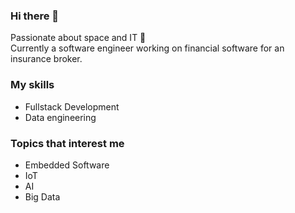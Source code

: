 ### Hi there 👋
Passionate about space and IT 🚀  
Currently a software engineer working on financial software for an insurance broker.

### My skills

* Fullstack Development
* Data engineering

### Topics that interest me

* Embedded Software
* IoT
* AI
* Big Data
